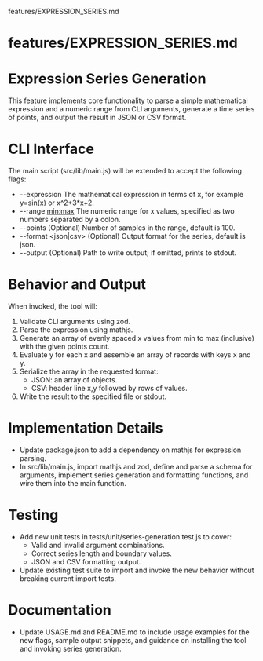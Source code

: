 features/EXPRESSION_SERIES.md
# features/EXPRESSION_SERIES.md
# Expression Series Generation

This feature implements core functionality to parse a simple mathematical expression and a numeric range from CLI arguments, generate a time series of points, and output the result in JSON or CSV format.

# CLI Interface

The main script (src/lib/main.js) will be extended to accept the following flags:

- --expression <expr>    The mathematical expression in terms of x, for example y=sin(x) or x^2+3*x+2.
- --range <min:max>      The numeric range for x values, specified as two numbers separated by a colon.
- --points <n>           (Optional) Number of samples in the range, default is 100.
- --format <json|csv>    (Optional) Output format for the series, default is json.
- --output <file>        (Optional) Path to write output; if omitted, prints to stdout.

# Behavior and Output

When invoked, the tool will:

1. Validate CLI arguments using zod.
2. Parse the expression using mathjs.
3. Generate an array of evenly spaced x values from min to max (inclusive) with the given points count.
4. Evaluate y for each x and assemble an array of records with keys x and y.
5. Serialize the array in the requested format:
   - JSON: an array of objects.
   - CSV: header line x,y followed by rows of values.
6. Write the result to the specified file or stdout.

# Implementation Details

- Update package.json to add a dependency on mathjs for expression parsing.
- In src/lib/main.js, import mathjs and zod, define and parse a schema for arguments, implement series generation and formatting functions, and wire them into the main function.

# Testing

- Add new unit tests in tests/unit/series-generation.test.js to cover:
  - Valid and invalid argument combinations.
  - Correct series length and boundary values.
  - JSON and CSV formatting output.
- Update existing test suite to import and invoke the new behavior without breaking current import tests.

# Documentation

- Update USAGE.md and README.md to include usage examples for the new flags, sample output snippets, and guidance on installing the tool and invoking series generation.
